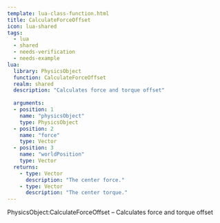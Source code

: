 ```yaml
---
template: lua-class-function.html
title: CalculateForceOffset
icon: lua-shared
tags:
  - lua
  - shared
  - needs-verification
  - needs-example
lua:
  library: PhysicsObject
  function: CalculateForceOffset
  realm: shared
  description: "Calculates force and torque offset"
  
  arguments:
  - position: 1
    name: "physicsObject"
    type: PhysicsObject
  - position: 2
    name: "force"
    type: Vector
  - position: 3
    name: "worldPosition"
    type: Vector
  returns:
    - type: Vector
      description: "The center force."
    - type: Vector
      description: "The center torque."
---
```


<div class="lua__search__keywords">
PhysicsObject:CalculateForceOffset &#x2013; Calculates force and torque offset
</div>
